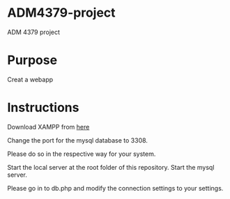 # ADM4379-project
ADM 4379 project

# Purpose
Creat a webapp

# Instructions
Download XAMPP from [here](https://www.apachefriends.org/)

Change the port for the mysql database to 3308.

Please do so in the respective way for your system.

Start the local server at the root folder of this repository. Start the mysql server.

Please go in to db.php and modify the connection settings to your settings.